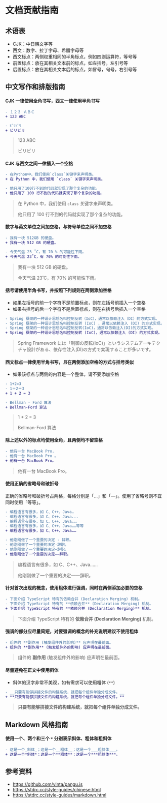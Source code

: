 # 文档贡献指南

## 术语表

- CJK：中日韩文字等
- 西文：数字、拉丁字母、希腊字母等
- 西文标点：两侧权重相同的半角标点，例如四则运算符，等号等
- 前置标点：放在其相关文本前的标点，如左括号，左引号等
- 后置标点：放在其相关文本后的标点，如冒号，句号，右引号等

## 中文写作和排版指南

#### CJK 一律使用全角书写，西文一律使用半角书写

```diff
- １２３ ＡＢＣ
+ 123 ABC

- ﾋﾞﾘﾋﾞﾘ
+ ビリビリ
```

> 123 ABC
> 
> ビリビリ

#### CJK 与西文之间一律插入一个空格

```diff
- 在Python中，我们使用`class`关键字来声明类。
+ 在 Python 中，我们使用 `class` 关键字来声明类。

- 他只用了100行不到的代码就实现了那个复杂的功能。
+ 他只用了 100 行不到的代码就实现了那个复杂的功能。
```

> 在 Python 中，我们使用 `class` 关键字来声明类。
> 
> 他只用了 100 行不到的代码就实现了那个复杂的功能。

#### 数字与英文单位之间加空格，与符号单位之间不加空格

```diff
- 我有一块 512GB 的硬盘。
+ 我有一块 512 GB 的硬盘。

- 今天气温 23 ˚C，有 70 % 的可能性下雨。
+ 今天气温 23˚C，有 70% 的可能性下雨。
```

> 我有一块 512 GB 的硬盘。
> 
> 今天气温 23˚C，有 70% 的可能性下雨。

#### 括号请使用半角书写，并按照下列规则在两侧添加空格

- 如果左括号的前一个字符不是前置标点，则在左括号前插入一个空格
- 如果右括号的后一个字符不是后置标点，则在右括号后插入一个空格

```diff
- Spring 框架的一种设计思想名叫控制反转（IoC），通常以依赖注入（DI）的方式实现。
- Spring 框架的一种设计思想名叫控制反转 (IoC) ，通常以依赖注入 (DI) 的方式实现。
- Spring 框架的一种设计思想名叫控制反转(IoC)，通常以依赖注入(DI)的方式实现。
+ Spring 框架的一种设计思想名叫控制反转 (IoC)，通常以依赖注入 (DI) 的方式实现。
```

> Spring Framework には「制御の反転(IoC)」というシステムアーキテクチャ設計がある、依存性注入(DI)の方式で実現することが多いです。

#### 西文标点一律使用半角书写，且在两侧添加空格的方式与括号类似

- 如果该标点与两侧的内容是一个整体，请不要添加空格

```diff
- 1+2=3
- 1＋2＝3
+ 1 + 2 = 3

- Bellman - Ford 算法
+ Bellman-Ford 算法
```

> 1 + 2 = 3
> 
> Bellman-Ford 算法

#### 除上述以外的标点均使用全角，且两侧均不留空格

```diff
- 他有一台 MacBook Pro.
- 他有一台 MacBook Pro 。
+ 他有一台 MacBook Pro。
```

> 他有一台 MacBook Pro。

#### 使用正确的省略号和破折号

正确的省略号和破折号占两格，每格分别是「…」和「—」。使用了省略号则不宜同时使用「等等」。

```diff
- 编程语言有很多，如 C、C++、Java…
- 编程语言有很多，如 C、C++、Java...
- 编程语言有很多，如 C、C++、Java。。。
- 编程语言有很多，如 C、C++、Java……等等
+ 编程语言有很多，如 C、C++、Java……

- 他刚刚做了一个重要的决定 - 辞职。
- 他刚刚做了一个重要的决定-辞职。
- 他刚刚做了一个重要的决定—辞职。
+ 他刚刚做了一个重要的决定——辞职。
```

> 编程语言有很多，如 C、C++、Java……
> 
> 他刚刚做了一个重要的决定——辞职。

#### 针对首次出现的概念，使用粗体进行强调，同时在两侧添加必要的空格

```diff
- 下面介绍 TypeScript 特有的依赖合并 (Declaration Merging) 机制。
- 下面介绍 TypeScript 特有的 **依赖合并** (Declaration Merging) 机制。
+ 下面介绍 TypeScript 特有的 **依赖合并 (Declaration Merging)** 机制。
```

> 下面介绍 TypeScript 特有的 **依赖合并 (Declaration Merging)** 机制。

#### 强调的部分应尽量简短，对要强调的概念的补充说明建议不使用粗体

```diff
- 组件的 **副作用 (触发组件外的影响)** 应声明在最前面。
+ 组件的 **副作用** (触发组件外的影响) 应声明在最前面。
```

> 组件的 **副作用** (触发组件外的影响) 应声明在最前面。

#### 尽量避免在正文中使用斜体

- 斜体的汉字非常不美观，如有需求可以使用粗体 (`**`)

```diff
- __只要有能够拼接文件的构建系统，就把每个组件单独分成文件。__
+ **只要有能够拼接文件的构建系统，就把每个组件单独分成文件。**
```

> **只要有能够拼接文件的构建系统，就把每个组件单独分成文件。**

## Markdown 风格指南

#### 使用一个、两个和三个 `*` 分别表示斜体、粗体和粗斜体

```diff
- 这是一个_斜体_；这是一个__粗体__；这是一个___粗斜体___。
+ 这是一个*斜体*；这是一个**粗体**；这是一个***粗斜体***。
```

## 参考资料

- <https://github.com/vinta/pangu.js>
- <https://stdrc.cc/style-guides/chinese.html>
- <https://stdrc.cc/style-guides/markdown.html>
